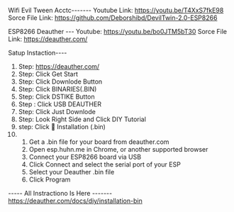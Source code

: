 Wifi Evil Tween Acctc-------
Youtube Link:  https://youtu.be/T4XxS7fkE98
Sorce File Link:  https://github.com/Deborshibd/DevilTwin-2.0-ESP8266




ESP8266 Deauther --- 
Youtube: https://youtu.be/bo0JTM5bT30
Sorce File Link: https://deauther.com/


Satup Instaction----
1. Step:   https://deauther.com/
2. Step: Click Get Start
3. Step: Click Downlode Button
4. Step:  Click BINARIES(.BIN)
5. Step: Click DSTIKE Button
6. Step : Click USB DEAUTHER
7. Step: Click Just Downlode
8. Step: Look Right Side and Click DIY Tutorial
9. step: Click 📄️ Installation (.bin)
10. 1. Get a .bin file for your board from deauther.com
    2. Open esp.huhn.me in Chrome, or another supported browser
    3. Connect your ESP8266 board via USB
    4. Click Connect and select the serial port of your ESP
    5. Select your Deauther .bin file
    6. Click Program

-----  All Instractiono Is Here  ------- 
https://deauther.com/docs/diy/installation-bin
